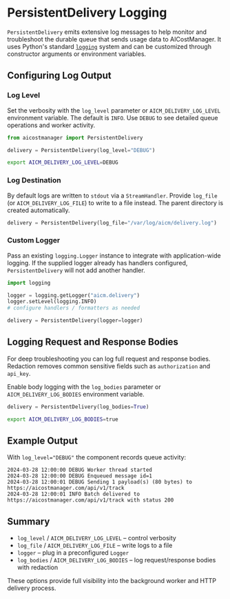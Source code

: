 # PersistentDelivery Logging

`PersistentDelivery` emits extensive log messages to help monitor and troubleshoot the durable queue that sends usage data to AICostManager.  It uses Python's standard [`logging`](https://docs.python.org/3/library/logging.html) system and can be customized through constructor arguments or environment variables.

## Configuring Log Output

### Log Level

Set the verbosity with the ``log_level`` parameter or ``AICM_DELIVERY_LOG_LEVEL`` environment variable.  The default is ``INFO``.  Use ``DEBUG`` to see detailed queue operations and worker activity.

```python
from aicostmanager import PersistentDelivery

delivery = PersistentDelivery(log_level="DEBUG")
```

```bash
export AICM_DELIVERY_LOG_LEVEL=DEBUG
```

### Log Destination

By default logs are written to ``stdout`` via a ``StreamHandler``.  Provide ``log_file`` (or ``AICM_DELIVERY_LOG_FILE``) to write to a file instead.  The parent directory is created automatically.

```python
delivery = PersistentDelivery(log_file="/var/log/aicm/delivery.log")
```

### Custom Logger

Pass an existing ``logging.Logger`` instance to integrate with application-wide logging.  If the supplied logger already has handlers configured, ``PersistentDelivery`` will not add another handler.

```python
import logging

logger = logging.getLogger("aicm.delivery")
logger.setLevel(logging.INFO)
# configure handlers / formatters as needed

delivery = PersistentDelivery(logger=logger)
```

## Logging Request and Response Bodies

For deep troubleshooting you can log full request and response bodies.  Redaction removes common sensitive fields such as ``authorization`` and ``api_key``.

Enable body logging with the ``log_bodies`` parameter or ``AICM_DELIVERY_LOG_BODIES`` environment variable.

```python
delivery = PersistentDelivery(log_bodies=True)
```

```bash
export AICM_DELIVERY_LOG_BODIES=true
```

## Example Output

With ``log_level="DEBUG"`` the component records queue activity:

```
2024-03-28 12:00:00 DEBUG Worker thread started
2024-03-28 12:00:00 DEBUG Enqueued message id=1
2024-03-28 12:00:01 DEBUG Sending 1 payload(s) (80 bytes) to https://aicostmanager.com/api/v1/track
2024-03-28 12:00:01 INFO Batch delivered to https://aicostmanager.com/api/v1/track with status 200
```

## Summary

* ``log_level`` / ``AICM_DELIVERY_LOG_LEVEL`` – control verbosity
* ``log_file`` / ``AICM_DELIVERY_LOG_FILE`` – write logs to a file
* ``logger`` – plug in a preconfigured ``Logger``
* ``log_bodies`` / ``AICM_DELIVERY_LOG_BODIES`` – log request/response bodies with redaction

These options provide full visibility into the background worker and HTTP delivery process.

